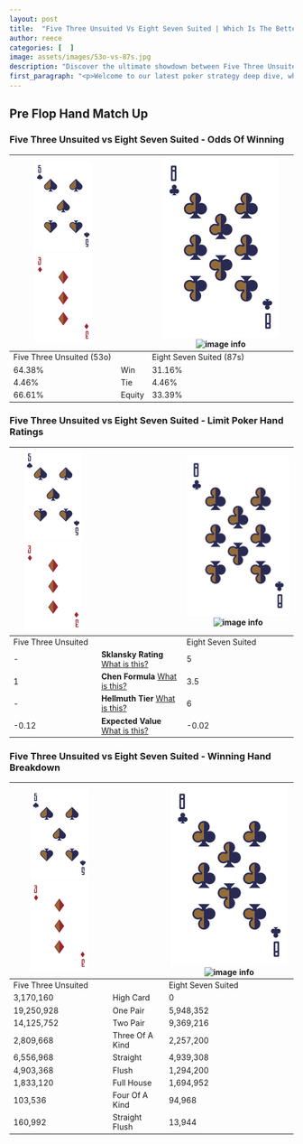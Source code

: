 ```yaml
---
layout: post
title:  "Five Three Unsuited Vs Eight Seven Suited | Which Is The Better Hand In Poker? A Complete Guide"
author: reece
categories: [  ]
image: assets/images/53o-vs-87s.jpg
description: "Discover the ultimate showdown between Five Three Unsuited and Eight Seven Suited in poker! Uncover the odds, strategies, and scenarios where one hand triumphs over the other. Get ready to up your poker game with this thrilling analysis."
first_paragraph: "<p>Welcome to our latest poker strategy deep dive, where we're pitting two distinct hands against each other in a high-stakes showdown: Five Three Unsuited vs Eight Seven Suited.</p><p>In the dynamic world of poker, every decision counts, and knowing which hand holds the upper hand is key to your success at the table.</p><p>In this article, we'll dissect these two hands, explore the scenarios where one dominates the other, and equip you with the knowledge to make strategic choices that can tip the odds in your favor.</p><p>Get ready to unravel the intriguing dynamics of these poker hands and elevate your game to new heights.</p>"
---
```




[comment]: # (sp0)

## Pre Flop Hand Match Up

<div class="table hand-ratings" markdown="1"> 



### Five Three Unsuited vs Eight Seven Suited - Odds Of Winning


    
| ![image info](assets/images/hand1/5.png) ![image info](assets/images/hand1/3o.png) |  | ![image info](assets/images/hand2/8.png) ![image info](assets/images/hand2/7s.png) |
| -------- | -------- | -------- |
| Five Three Unsuited (53o) |  | Eight Seven Suited (87s) |
| 64.38% | Win | 31.16% |
| 4.46% | Tie | 4.46% |
| 66.61% | Equity | 33.39% |




[comment]: # (sp1)



### Five Three Unsuited vs Eight Seven Suited - Limit Poker Hand Ratings


    
| ![image info](assets/images/hand1/5.png) ![image info](assets/images/hand1/3o.png) |  | ![image info](assets/images/hand2/8.png) ![image info](assets/images/hand2/7s.png) |
| -------- | -------- | -------- |
| Five Three Unsuited |  | Eight Seven Suited |
| - | **Sklansky Rating** [What is this?](/sklansky-rating-explained) | 5 |
| 1 | **Chen Formula** [What is this?](/chen-formula-explained) | 3.5 |
| - | **Hellmuth Tier** [What is this?](/Hellmuth-tier-explained) | 6 |
| -0.12 | **Expected Value** [What is this?](/expected-value-explained) | -0.02 |




[comment]: # (sp2)



### Five Three Unsuited vs Eight Seven Suited - Winning Hand Breakdown


    
| ![image info](assets/images/hand1/5.png) ![image info](assets/images/hand1/3o.png) |  | ![image info](assets/images/hand2/8.png) ![image info](assets/images/hand2/7s.png) |
| -------- | -------- | -------- |
| Five Three Unsuited |  | Eight Seven Suited |
| 3,170,160 | High Card | 0 |
| 19,250,928 | One Pair | 5,948,352 |
| 14,125,752 | Two Pair | 9,369,216 |
| 2,809,668 | Three Of A Kind | 2,257,200 |
| 6,556,968 | Straight | 4,939,308 |
| 4,903,368 | Flush | 1,294,200 |
| 1,833,120 | Full House | 1,694,952 |
| 103,536 | Four Of A Kind | 94,968 |
| 160,992 | Straight Flush | 13,944 |




[comment]: # (sp3)



</div>

[comment]: # (sp4)



[comment]: # (sp5)

